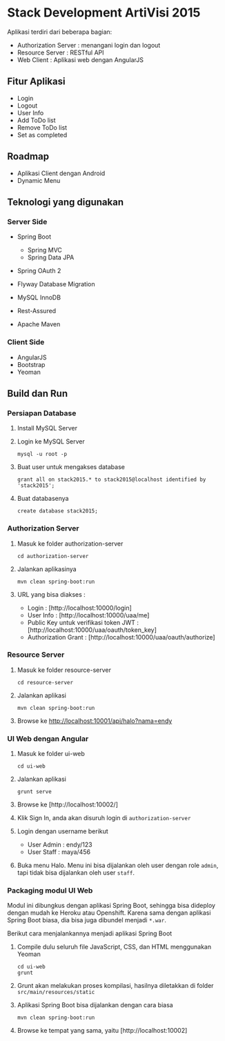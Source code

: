 # Stack Development ArtiVisi 2015 #

Aplikasi terdiri dari beberapa bagian:

* Authorization Server : menangani login dan logout
* Resource Server : RESTful API
* Web Client : Aplikasi web dengan AngularJS

## Fitur Aplikasi ##

* Login
* Logout
* User Info
* Add ToDo list
* Remove ToDo list
* Set as completed

## Roadmap ##

* Aplikasi Client dengan Android
* Dynamic Menu

## Teknologi yang digunakan ##

### Server Side ###

* Spring Boot

    * Spring MVC
    * Spring Data JPA

* Spring OAuth 2
* Flyway Database Migration
* MySQL InnoDB
* Rest-Assured
* Apache Maven


### Client Side ###

* AngularJS
* Bootstrap
* Yeoman

## Build dan Run ##

### Persiapan Database ###

1. Install MySQL Server

2. Login ke MySQL Server

    ```
    mysql -u root -p
    ```

3. Buat user untuk mengakses database

    ```
    grant all on stack2015.* to stack2015@localhost identified by 'stack2015';
    ```

4. Buat databasenya

    ```
    create database stack2015;
    ```

### Authorization Server ###

1. Masuk ke folder authorization-server

    ```
    cd authorization-server
    ```

2. Jalankan aplikasinya

    ```
    mvn clean spring-boot:run
    ```

3. URL yang bisa diakses :

    * Login : [http://localhost:10000/login]
    * User Info : [http://localhost:10000/uaa/me]
    * Public Key untuk verifikasi token JWT : [http://localhost:10000/uaa/oauth/token_key]
    * Authorization Grant : [http://localhost:10000/uaa/oauth/authorize]

### Resource Server ###

1. Masuk ke folder resource-server

    ```
    cd resource-server
    ```

2. Jalankan aplikasi

    ```
    mvn clean spring-boot:run
    ```

3. Browse ke [http://localhost:10001/api/halo?nama=endy](http://localhost:10002/api/halo?nama=endy)

### UI Web dengan Angular ###

1. Masuk ke folder ui-web

    ```
    cd ui-web
    ```

2. Jalankan aplikasi

    ```
    grunt serve
    ```

3. Browse ke [http://localhost:10002/]

4. Klik Sign In, anda akan disuruh login di `authorization-server`
5. Login dengan username berikut
    
    * User Admin : endy/123
    * User Staff : maya/456

6. Buka menu Halo. Menu ini bisa dijalankan oleh user dengan role `admin`, tapi tidak bisa dijalankan oleh user `staff`.

### Packaging modul UI Web ###

Modul ini dibungkus dengan aplikasi Spring Boot, sehingga bisa dideploy dengan mudah ke Heroku atau Openshift. Karena sama dengan aplikasi Spring Boot biasa, dia bisa juga dibundel menjadi `*.war`.

Berikut cara menjalankannya menjadi aplikasi Spring Boot

1. Compile dulu seluruh file JavaScript, CSS, dan HTML menggunakan Yeoman

    ```
    cd ui-web
    grunt
    ```

2. Grunt akan melakukan proses kompilasi, hasilnya diletakkan di folder `src/main/resources/static`

3. Aplikasi Spring Boot bisa dijalankan dengan cara biasa

    ```
    mvn clean spring-boot:run
    ```

4. Browse ke tempat yang sama, yaitu [http://localhost:10002]